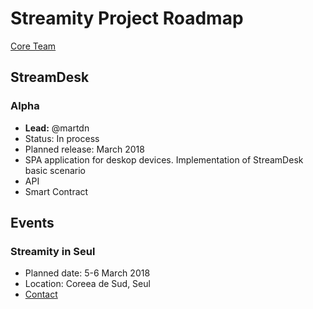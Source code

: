 # Streamity Project Roadmap

[Core Team](https://streamity.org#team)


## StreamDesk

### Alpha

- **Lead:** @martdn
- Status: In process
- Planned release: March 2018
- SPA application for deskop devices. Implementation of StreamDesk basic scenario
- API
- Smart Contract

## Events

### Streamity in Seul

- Planned date: 5-6 March 2018
- Location: Coreea de Sud, Seul 
- [Contact](mailto:my@streamity.org)
